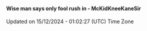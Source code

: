 #### Wise man says only fool rush in - McKidKneeKaneSir
Updated on 15/12/2024 - 01:02:27 (UTC) Time Zone
